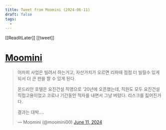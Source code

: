 ```yaml
---
title: Tweet from Moomini (2024-06-11)
draft: false
tags:
  - 
---
```

 

[[ReadItLater]] [[tweet]]

# [Moomini](https://twitter.com/moomini00/status/1800331940324884705)

> 어차피 사업은 빌려서 하는거고, 자산가치가 오르면 리파때 점점 더 빌릴수 있게 되서 더 큰 판을 짤 수 있게 된다.  
>   
> 몬드리안 호텔은 요진건설 직영으로 '20년에 오픈했는데, 직원도 모두 요진건설 직접고용이었고 코로나 기간동안 적자를 내면서 그냥 버텼다. 리스크를 짋어진거다.  
>   
> 결과는 대박.…
> 
> — Moomini (@moomini00) [June 11, 2024](https://twitter.com/moomini00/status/1800331940324884705?ref_src=twsrc%5Etfw)